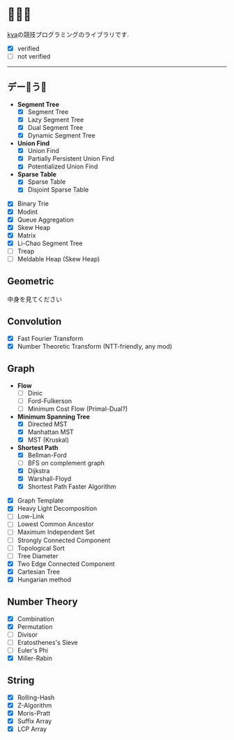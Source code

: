 # 🐙🐘🦍
[kya](https://twitter.com/kya_ski)の競技プログラミングのライブラリです. 
- [x] verified
- [ ] not verified

***

## デー🐙う🐘
- **Segment Tree**
  - [x] Segment Tree
  - [x] Lazy Segment Tree
  - [x] Dual Segment Tree
  - [x] Dynamic Segment Tree
- **Union Find**
  - [x] Union Find
  - [x] Partially Persistent Union Find
  - [x] Potentialized Union Find
- **Sparse Table**
  - [x] Sparse Table
  - [x] Disjoint Sparse Table
- [x] Binary Trie
- [x] Modint
- [x] Queue Aggregation
- [x] Skew Heap
- [x] Matrix
- [x] Li-Chao Segment Tree
- [ ] Treap
- [ ] Meldable Heap (Skew Heap)

## Geometric
中身を見てください

## Convolution
- [x] Fast Fourier Transform
- [x] Number Theoretic Transform (NTT-friendly, any mod)

## Graph
- **Flow**
  - [ ] Dinic
  - [ ] Ford-Fulkerson
  - [ ] Minimum Cost Flow (Primal-Dual?)
- **Minimum Spanning Tree**
  - [x] Directed MST
  - [x] Manhattan MST
  - [x] MST (Kruskal)
- **Shortest Path**
  - [x] Bellman-Ford
  - [ ] BFS on complement graph
  - [x] Dijkstra
  - [x] Warshall-Floyd
  - [x] Shortest Path Faster Algorithm
- [x] Graph Template
- [x] Heavy Light Decomposition
- [ ] Low-Link
- [ ] Lowest Common Ancestor
- [ ] Maximum Independent Set
- [ ] Strongly Connected Component
- [ ] Topological Sort
- [ ] Tree Diameter
- [x] Two Edge Connected Component
- [x] Cartesian Tree
- [x] Hungarian method

## Number Theory
- [x] Combination
- [x] Permutation
- [ ] Divisor
- [ ] Eratosthenes's Sieve
- [ ] Euler's Phi
- [x] Miller-Rabin

## String
- [x] Rolling-Hash
- [x] Z-Algorithm
- [x] Moris-Pratt
- [x] Suffix Array
- [x] LCP Array
